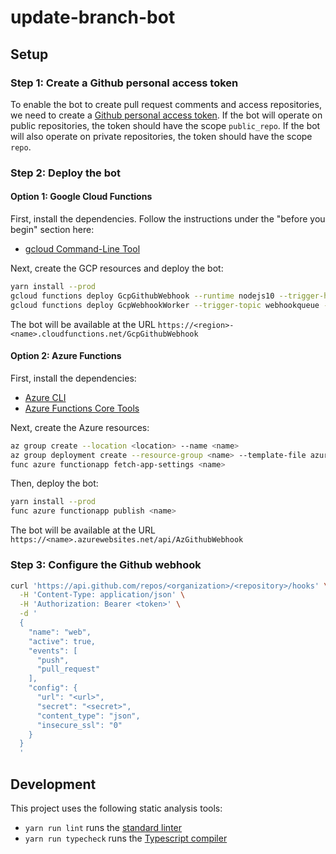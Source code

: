 # update-branch-bot

## Setup

### Step 1: Create a Github personal access token

To enable the bot to create pull request comments and access repositories, we need to create a [Github personal access token](https://help.github.com/en/github/authenticating-to-github/creating-a-personal-access-token-for-the-command-line). If the bot will operate on public repositories, the token should have the scope `public_repo`. If the bot will also operate on private repositories, the token should have the scope `repo`.

### Step 2: Deploy the bot

#### Option 1: Google Cloud Functions

First, install the dependencies. Follow the instructions under the "before you begin" section here:

- [gcloud Command-Line Tool](https://cloud.google.com/functions/docs/quickstart)

Next, create the GCP resources and deploy the bot:

```sh
yarn install --prod
gcloud functions deploy GcpGithubWebhook --runtime nodejs10 --trigger-http --set-env-vars GITHUB_WEBHOOK_SECRET=<secret>,GITHUB_TOKEN=<token>,TOPIC_NAME=webhookqueue
gcloud functions deploy GcpWebhookWorker --trigger-topic webhookqueue --runtime nodejs10 --set-env-vars GITHUB_TOKEN=<token>,SLACK_TOKEN=<token>,SLACK_WEBHOOK_URL=<url>
```

The bot will be available at the URL `https://<region>-<name>.cloudfunctions.net/GcpGithubWebhook`

#### Option 2: Azure Functions

First, install the dependencies:

- [Azure CLI](https://docs.microsoft.com/en-us/cli/azure/install-azure-cli)
- [Azure Functions Core Tools](https://docs.microsoft.com/en-us/azure/azure-functions/functions-run-local#install-the-azure-functions-core-tools)

Next, create the Azure resources:

```sh
az group create --location <location> --name <name>
az group deployment create --resource-group <name> --template-file azuredeploy.json --parameters appName=<name> GITHUB_TOKEN=<token> GITHUB_WEBHOOK_SECRET=<secret> SLACK_TOKEN=<token> SLACK_WEBHOOK_URL=<url>
func azure functionapp fetch-app-settings <name>
```

Then, deploy the bot:

```sh
yarn install --prod
func azure functionapp publish <name>
```

The bot will be available at the URL `https://<name>.azurewebsites.net/api/AzGithubWebhook`

### Step 3: Configure the Github webhook

```sh
curl 'https://api.github.com/repos/<organization>/<repository>/hooks' \
  -H 'Content-Type: application/json' \
  -H 'Authorization: Bearer <token>' \
  -d '
  {
    "name": "web",
    "active": true,
    "events": [
      "push",
      "pull_request"
    ],
    "config": {
      "url": "<url>",
      "secret": "<secret>",
      "content_type": "json",
      "insecure_ssl": "0"
    }
  }
  '
```

## Development

This project uses the following static analysis tools:

- `yarn run lint` runs the [standard linter](https://standardjs.com)
- `yarn run typecheck` runs the [Typescript compiler](https://www.typescriptlang.org/docs/handbook/type-checking-javascript-files.html)
